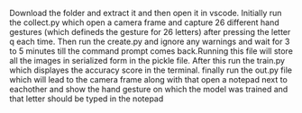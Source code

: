 Download the folder and extract it and then open it in vscode.
Initially run the collect.py which open a camera frame and capture 26 different hand gestures (which defineds the gesture for 26 letters) after pressing the letter q each time.
Then run the create.py and ignore any warnings and wait for 3 to 5 minutes till the command prompt comes back.Running this file will store all the images in serialized form in the pickle file.
After this  run the train.py which displayes the  accuracy score in the terminal.
finally run the out.py file which will lead to the camera frame along with that open a notepad next to eachother and show the hand gesture on which the model was trained and that letter should be typed in the notepad
